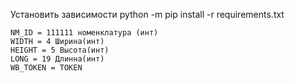Установить зависимости python -m pip install -r requirements.txt

```
NM_ID = 111111 номенклатура (инт)
WIDTH = 4 Ширина(инт)
HEIGHT = 5 Высота(инт)
LONG = 19 Длинна(инт)
WB_TOKEN = TOKEN
```